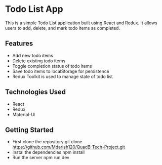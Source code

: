 # Todo List App

This is a simple Todo List application built using React and Redux. It allows users to add, delete, and mark todo items as completed.

## Features

- Add new todo items
- Delete existing todo items
- Toggle completion status of todo items
- Save todo items to localStorage for persistence
- Redux Toolkit is used to manage state of todo list

## Technologies Used

- React
- Redux
- Material-UI

## Getting Started

- First clone the repository 
   git clone https://github.com/Mdarish120/QuadB-Tech-Project.git
- Instal the dependencies
  npm install
- Run the server
   npm run dev  
 

